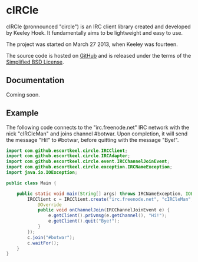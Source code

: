# cIRCle
cIRCle (pronnounced "circle") is an IRC client library created and developed by Keeley Hoek. It fundamentally aims to be lightweight and easy to use.

The project was started on March 27 2013, when Keeley was fourteen.

The source code is hosted on <a href="https://github.com/escortkeel/cIRCle">GitHub</a> and is released under the terms of the <a href="https://raw.github.com/escortkeel/cIRCle/master/LICENSE">Simplified BSD License</a>.

## Documentation
Coming soon.

## Example
The following code connects to the "irc.freenode.net" IRC network with the nick "cIRCleMan" and joins channel #botwar. Upon completion, it will send the message "Hi!" to #botwar, before quitting with the message "Bye!".
```java
import com.github.escortkeel.circle.IRCClient;
import com.github.escortkeel.circle.IRCAdapter;
import com.github.escortkeel.circle.event.IRCChannelJoinEvent;
import com.github.escortkeel.circle.exception.IRCNameException;
import java.io.IOException;

public class Main {

    public static void main(String[] args) throws IRCNameException, IOException, InterruptedException {
        IRCClient c = IRCClient.create("irc.freenode.net", "cIRCleMan", new IRCAdapter() {
            @Override
            public void onChannelJoin(IRCChannelJoinEvent e) {
                e.getClient().privmsg(e.getChannel(), "Hi!");
                e.getClient().quit("Bye!");
            }
        });
        c.join("#botwar");
        c.waitFor();
    }
}
```
